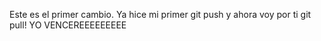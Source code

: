 Este es el primer cambio.
Ya hice mi primer git push y ahora voy por ti git pull!
YO VENCEREEEEEEEEE
